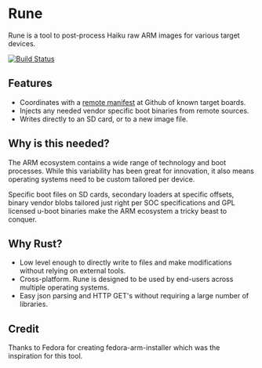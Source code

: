 Rune
====

Rune is a tool to post-process Haiku raw ARM images for various target devices.

[![Build Status](https://travis-ci.org/kallisti5/rune-image.svg?branch=master)](https://travis-ci.org/kallisti5/rune-image)

Features
---------

  * Coordinates with a [remote manifest](https://github.com/haiku/firmware/blob/master/manifest.json) at Github of known target boards.
  * Injects any needed vendor specific boot binaries from remote sources.
  * Writes directly to an SD card, or to a new image file.


Why is this needed?
----

The ARM ecosystem contains a wide range of technology and boot processes. While
this variability has been great for innovation, it also means operating systems
need to be custom tailored per device.

Specific boot files on SD cards, secondary loaders at specific offsets,
binary vendor blobs tailored just right per SOC specifications and GPL licensed
u-boot binaries make the ARM ecosystem a tricky beast to conquer.

Why Rust?
---------

  * Low level enough to directly write to files and make modifications without relying on external tools.
  * Cross-platform. Rune is designed to be used by end-users across multiple operating systems.
  * Easy json parsing and HTTP GET's without requiring a large number of libraries.

Credit
------
Thanks to Fedora for creating fedora-arm-installer which was the inspiration for this tool.
